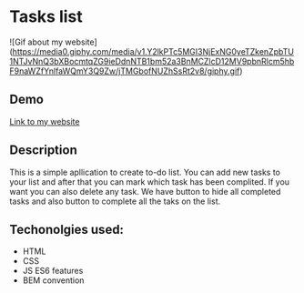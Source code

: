 # Tasks list
![Gif about my website]
(https://media0.giphy.com/media/v1.Y2lkPTc5MGI3NjExNG0yeTZkenZpbTU1NTJvNnQ3bXBocmtqZG9ieDdnNTB1bm52a3BnMCZlcD12MV9pbnRlcm5hbF9naWZfYnlfaWQmY3Q9Zw/jTMGbofNUZhSsRt2v8/giphy.gif)

## Demo
[Link to my website](https://mariakarowska.github.io/tasks-list/)

## Description
This is a simple apllication to create to-do list. You can add new tasks to your list and after that you can mark which task has been complited. If you want you can also delete any task. We have button to hide all completed tasks and also button to complete all the taks on the list.

## Techonolgies used:
- HTML
- CSS
- JS ES6 features
- BEM convention

